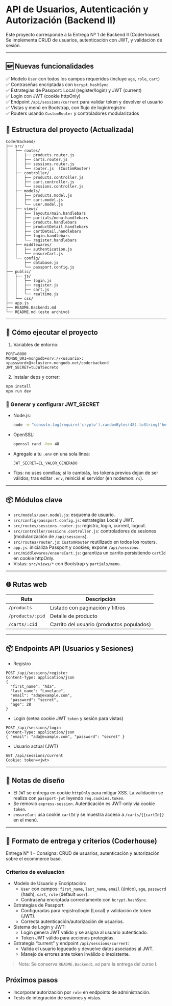 # API de Usuarios, Autenticación y Autorización (Backend II)

Este proyecto corresponde a la Entrega Nº 1 de Backend II (Coderhouse).
Se implementa CRUD de usuarios, autenticación con JWT, y validación de sesión.

---

## 🆕 Nuevas funcionalidades

✅ Modelo `User` con todos los campos requeridos (incluye `age`, `role`, `cart`)  
✅ Contraseñas encriptadas con `bcrypt.hashSync`  
✅ Estrategias de Passport: Local (register/login) y JWT (current)  
✅ Login con JWT (cookie httpOnly)  
✅ Endpoint `/api/sessions/current` para validar token y devolver el usuario  
✅ Vistas y menú en Bootstrap, con flujo de login/registro  
✅ Routers usando `CustomRouter` y controladores modularizados

## 📁 Estructura del proyecto (Actualizada)

```
CoderBackend/
├── src/
│   ├── routes/
│   │   ├── products.router.js
│   │   ├── carts.router.js
│   │   ├── sessions.router.js
│   │   └── router.js  (CustomRouter)
│   ├── controller/
│   │   ├── products.controller.js
│   │   ├── cart.controller.js
│   │   └── sessions.controller.js
│   ├── models/
│   │   ├── products.model.js
│   │   ├── cart.model.js
│   │   └── user.model.js
│   ├── views/
│   │   ├── layouts/main.handlebars
│   │   ├── partials/menu.handlebars
│   │   ├── products.handlebars
│   │   ├── productDetail.handlebars
│   │   ├── cartDetail.handlebars
│   │   ├── login.handlebars
│   │   └── register.handlebars
│   ├── middlewares/
│   │   ├── authentication.js
│   │   └── ensureCart.js
│   └── config/
│       ├── database.js
│       └── passport.config.js
├── public/
│   ├── js/
│   │   ├── login.js
│   │   ├── register.js
│   │   ├── cart.js
│   │   └── realtime.js
│   └── css/
├── app.js
├── README.Backend1.md
└── README.md (este archivo)
```

---

## 🚀 Cómo ejecutar el proyecto

1. Variables de entorno:

```env
PORT=8080
MONGO_URI=mongodb+srv://<usuario>:<password>@<cluster>.mongodb.net/coderbackend
JWT_SECRET=tuJWTSecreto
```

2. Instalar deps y correr:

```bash
npm install
npm run dev
```

### 🔐 Generar y configurar JWT_SECRET

- Node.js:
  ```bash
  node -e "console.log(require('crypto').randomBytes(48).toString('hex'))"
  ```
- OpenSSL:
  ```bash
  openssl rand -hex 48
  ```
- Agregalo a tu `.env` en una sola línea:
  ```env
  JWT_SECRET=EL_VALOR_GENERADO
  ```
- Tips: no uses comillas; si lo cambiás, los tokens previos dejan de ser válidos; tras editar `.env`, reiniciá el servidor (en nodemon: `rs`).

---

## 📦 Módulos clave

- `src/models/user.model.js`: esquema de usuario.
- `src/config/passport.config.js`: estrategias Local y JWT.
- `src/routes/sessions.router.js`: registro, login, current, logout.
- `src/controller/sessions.controller.js`: controladores de sesiones (modularización de `/api/sessions`).
- `src/routes/router.js`: `CustomRouter` reutilizado en todos los routers.
- `app.js`: inicializa Passport y cookies; expone `/api/sessions`.
- `src/middlewares/ensureCart.js`: garantiza un carrito persistiendo `cartId` en cookie httpOnly.
- Vistas: `src/views/*` con Bootstrap y `partials/menu`.

---

## 🌐 Rutas web

| Ruta             | Descripción                               |
| ---------------- | ----------------------------------------- |
| `/products`      | Listado con paginación y filtros          |
| `/products/:pid` | Detalle de producto                       |
| `/carts/:cid`    | Carrito del usuario (productos populados) |

---

## 📦 Endpoints API (Usuarios y Sesiones)

- Registro

```http
POST /api/sessions/register
Content-Type: application/json
{
  "first_name": "Ada",
  "last_name": "Lovelace",
  "email": "ada@example.com",
  "password": "secret",
  "age": 28
}
```

- Login (setea cookie JWT `token` y sesión para vistas)

```http
POST /api/sessions/login
Content-Type: application/json
{ "email": "ada@example.com", "password": "secret" }
```

- Usuario actual (JWT)

```http
GET /api/sessions/current
Cookie: token=<jwt>
```

---

## 🧠 Notas de diseño

- El `JWT` se entrega en cookie `httpOnly` para mitigar XSS. La validación se realiza con `passport-jwt` leyendo `req.cookies.token`.
- Se removió `express-session`. Autenticación es JWT-only vía cookie `token`.
- `ensureCart` usa cookie `cartId` y se muestra acceso a `/carts/{{cartId}}` en el menú.

---

## 📄 Formato de entrega y criterios (Coderhouse)

Entrega N° 1 – Consigna: CRUD de usuarios, autenticación y autorización sobre el ecommerce base.

### Criterios de evaluación

- Modelo de Usuario y Encriptación:
  - `User` con campos: `first_name`, `last_name`, `email` (único), `age`, `password` (hash), `cart`, `role` (default `user`).
  - Contraseña encriptada correctamente con `bcrypt.hashSync`.
- Estrategias de Passport:
  - Configuradas para registro/login (Local) y validación de token (JWT).
  - Correcta autenticación/autorización de usuarios.
- Sistema de Login y JWT:
  - Login genera JWT válido y se asigna al usuario autenticado.
  - Token JWT válido para acciones protegidas.
- Estrategia “current” y endpoint `/api/sessions/current`:
  - Valida el usuario logueado y devuelve datos asociados al JWT.
  - Manejo de errores ante token inválido o inexistente.

> Nota: Se conserva `README.Backend1.md` para la entrega del curso I.

## Próximos pasos

- Incorporar autorización por `role` en endpoints de administración.
- Tests de integración de sesiones y vistas.
